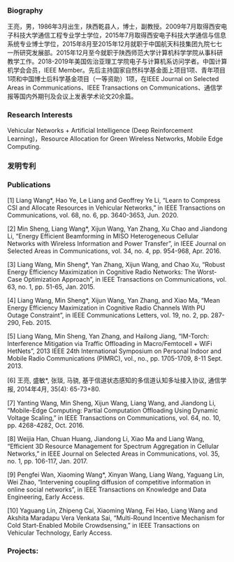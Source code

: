 ### Biography

王亮，男，1986年3月出生，陕西乾县人，博士，副教授。2009年7月取得西安电子科技大学通信工程专业学士学位，2015年7月取得西安电子科技大学通信与信息系统专业博士学位，2015年8月至2015年12月就职于中国航天科技集团九院七七一所研究发展部。2015年12月至今就职于陕西师范大学计算机科学学院从事科研教学工作。2018-2019年美国佐治亚理工学院电子与计算机系访问学者。中国计算机学会会员，IEEE Member。先后主持国家自然科学基金面上项目1项、青年项目1项和中国博士后科学基金项目（一等资助）1项，在IEEE Journal on Selected Areas in Communications、IEEE Transactions on Communications、通信学报等国内外期刊及会议上发表学术论文20余篇。

### Research Interests 
Vehicular Networks + Artificial Intelligence (Deep Reinforcement Learning)，Resource Allocation for Green Wireless Networks, Mobile Edge Computing.
### 发明专利

### Publications
[1] Liang Wang*, Hao Ye, Le Liang and Geoffrey Ye Li, “Learn to Compress CSI and Allocate Resources in Vehicular Networks,” in IEEE Transactions on Communications, vol. 68, no. 6, pp. 3640-3653, Jun. 2020.

[2] Min Sheng, Liang Wang*, Xijun Wang, Yan Zhang, Xu Chao and Jiandong Li, “Energy Efficient Beamforming in MISO Heterogeneous Cellular Networks with Wireless Information and Power Transfer”, in IEEE Journal on Selected Areas in Communications, vol. 34, no. 4, pp. 954-968, Apr. 2016.

[3] Liang Wang, Min Sheng*, Yan Zhang, Xijun Wang, and Chao Xu, “Robust Energy Efficiency Maximization in Cognitive Radio Networks: The Worst-Case Optimization Approach”, in IEEE Transactions on Communications, vol. 63, no. 1, pp. 51-65, Jan. 2015.

[4] Liang Wang, Min Sheng*, Xijun Wang, Yan Zhang, and Xiao Ma, “Mean Energy Efficiency Maximization in Cognitive Radio Channels With PU Outage Constraint”, in IEEE Communications Letters, vol. 19, no. 2, pp. 287-290, Feb. 2015.

[5] Liang Wang, Min Sheng, Yan Zhang, and Hailong Jiang, “IM-Torch: Interference Mitigation via Traffic Offloading in Macro/Femtocell + WiFi HetNets”, 2013 IEEE 24th International Symposium on Personal Indoor and Mobile Radio Communications (PIMRC), vol., no., pp. 1705-1709, 8-11 Sept. 2013.

[6] 王亮, 盛敏*, 张琰, 马骁, 基于信道状态感知的多信道认知多址接入协议, 通信学报, 2014年4月, 35(4): 65-73+80.

[7] Yanting Wang, Min Sheng, Xijun Wang, Liang Wang, and Jiandong Li, “Mobile-Edge Computing: Partial Computation Offloading Using Dynamic Voltage Scaling,” in IEEE Transactions on Communications, vol. 64, no. 10, pp. 4268-4282, Oct. 2016.

[8] Weijia Han, Chuan Huang, Jiandong Li, Xiao Ma and Liang Wang, “Efficient 3D Resource Management for Spectrum Aggregation in Cellular Networks,” in IEEE Journal on Selected Areas in Communications, vol. 35, no. 1, pp. 106-117, Jan. 2017.

[9] Pengfei Wan, Xiaoming Wang*, Xinyan Wang, Liang Wang, Yaguang Lin, Wei Zhao, “Intervening coupling diffusion of competitive information in online social networks”, in IEEE Transactions on Knowledge and Data Engineering, Early Access.

[10] Yaguang Lin, Zhipeng Cai, Xiaoming Wang, Fei Hao, Liang Wang and Akshita Maradapu Vera Venkata Sai, “Multi-Round Incentive Mechanism for Cold Start-Enabled Mobile Crowdsensing,” in IEEE Transactions on Vehicular Technology, Early Access.

### Projects:



